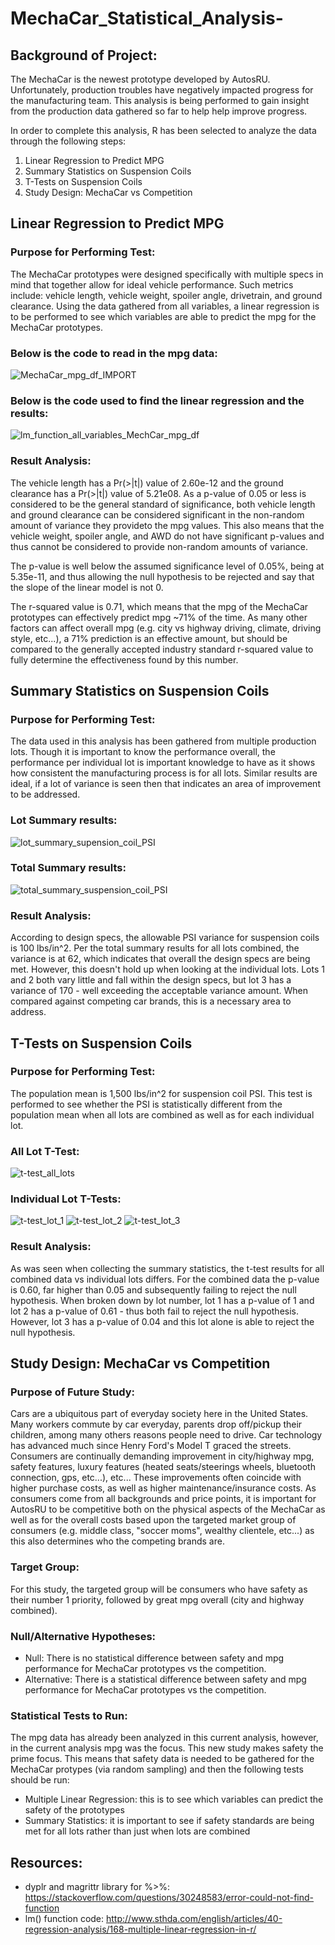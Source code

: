 # MechaCar_Statistical_Analysis-
## Background of Project:
The MechaCar is the newest prototype developed by AutosRU. Unfortunately, production troubles have negatively impacted progress for the manufacturing team. This analysis is being performed to gain insight from the production data gathered so far to help help improve progress. 

In order to complete this analysis, R has been selected to analyze the data through the following steps:

1) Linear Regression to Predict MPG
2) Summary Statistics on Suspension Coils
3) T-Tests on Suspension Coils
4) Study Design: MechaCar vs Competition


## Linear Regression to Predict MPG
### Purpose for Performing Test:
The MechaCar prototypes were designed specifically with multiple specs in mind that together allow for ideal vehicle performance. Such metrics include: vehicle length, vehicle weight, spoiler angle, drivetrain, and ground clearance. Using the data gathered from all variables, a linear regression is to be performed to see which variables are able to predict the mpg for the MechaCar prototypes.

### Below is the code to read in the mpg data:

![MechaCar_mpg_df_IMPORT](https://user-images.githubusercontent.com/101941048/209418568-9e903a77-ed0a-4555-aaa6-3758191e797b.png)

### Below is the code used to find the linear regression and the results: 

![lm_function_all_variables_MechCar_mpg_df](https://user-images.githubusercontent.com/101941048/209454837-466d351d-b7e5-427f-a10c-5b040b938712.png)

### Result Analysis:
The vehicle length has a Pr(>|t|) value of 2.60e-12 and the ground clearance has a Pr(>|t|) value of 5.21e08. As a p-value of 0.05 or less is considered to be the general standard of significance, both vehicle length and ground clearance can be considered significant in the non-random amount of variance they provideto the mpg values. This also means that the vehicle weight, spoiler angle, and AWD do not have significant p-values and thus cannot be considered to provide non-random amounts of variance.

The p-value is well below the assumed significance level of 0.05%, being at 5.35e-11, and thus allowing the null hypothesis to be rejected and say that the slope of the linear model is not 0. 

The r-squared value is 0.71, which means that the mpg of the MechaCar prototypes can effectively predict mpg ~71% of the time. As many other factors can affect overall mpg (e.g. city vs highway driving, climate, driving style, etc...), a 71% prediction is an effective amount, but should be compared to the generally accepted industry standard r-squared value to fully determine the effectiveness found by this number. 

## Summary Statistics on Suspension Coils
### Purpose for Performing Test:
The data used in this analysis has been gathered from multiple production lots. Though it is important to know the performance overall, the performance per individual lot is important knowledge to have as it shows how consistent the manufacturing process is for all lots. Similar results are ideal, if a lot of variance is seen then that indicates an area of improvement to be addressed. 

### Lot Summary results:
![lot_summary_supension_coil_PSI](https://user-images.githubusercontent.com/101941048/209455439-3c4f66e2-3c6f-4389-8d44-25ebf14eb2aa.png)

### Total Summary results:
![total_summary_suspension_coil_PSI](https://user-images.githubusercontent.com/101941048/209455442-e32afb50-8497-4965-ae03-5db34be88252.png)

### Result Analysis:
According to design specs, the allowable PSI variance for suspension coils is 100 lbs/in^2. Per the total summary results for all lots combined, the variance is at 62, which indicates that overall the design specs are being met. However, this doesn't hold up when looking at the individual lots. Lots 1 and 2 both vary little and fall within the design specs, but lot 3 has a variance of 170 - well exceeding the acceptable variance amount. When compared against competing car brands, this is a necessary area to address.

## T-Tests on Suspension Coils
### Purpose for Performing Test:
The population mean is 1,500 lbs/in^2 for suspension coil PSI. This test is performed to see whether the PSI is statistically different from the population mean when all lots are combined as well as for each individual lot.

### All Lot T-Test:
![t-test_all_lots](https://user-images.githubusercontent.com/101941048/209455913-56da76e9-a0d7-43ec-8137-aaeefb357d10.png)

### Individual Lot T-Tests:
![t-test_lot_1](https://user-images.githubusercontent.com/101941048/209455917-aa78e10b-37d9-4e31-ba0d-aad2604bc18e.png)
![t-test_lot_2](https://user-images.githubusercontent.com/101941048/209455920-4a1c3677-26f0-4fb4-a81e-80541cd62d09.png)
![t-test_lot_3](https://user-images.githubusercontent.com/101941048/209455923-32c7b3aa-46c4-468a-b957-3c85552b974c.png)

### Result Analysis:
As was seen when collecting the summary statistics, the t-test results for all combined data vs individual lots differs. For the combined data the p-value is 0.60, far higher than 0.05 and subsequently failing to reject the null hypothesis. When broken down by lot number, lot 1 has a p-value of 1 and lot 2 has a p-value of 0.61 - thus both fail to reject the null hypothesis. However, lot 3 has a p-value of 0.04 and this lot alone is able to reject the null hypothesis.

## Study Design: MechaCar vs Competition
### Purpose of Future Study:
Cars are a ubiquitous part of everyday society here in the United States. Many workers commute by car everyday, parents drop off/pickup their children, among many others reasons people need to drive. Car technology has advanced much since Henry Ford's Model T graced the streets. Consumers are continually demanding improvement in city/highway mpg, safety features, luxury features (heated seats/steerings wheels, bluetooth connection, gps, etc...), etc... These improvements often coincide with higher purchase costs, as well as higher maintenance/insurance costs. As consumers come from all backgrounds and price points, it is important for AutosRU to be competitive both on the physical aspects of the MechaCar as well as for the overall costs based upon the targeted market group of consumers (e.g. middle class, "soccer moms", wealthy clientele, etc...) as this also determines who the competing brands are. 

### Target Group:
For this study, the targeted group will be consumers who have safety as their number 1 priority, followed by great mpg overall (city and highway combined). 

### Null/Alternative Hypotheses:
- Null: There is no statistical difference between safety and mpg performance for MechaCar prototypes vs the competition.
- Alternative: There is a statistical difference between safety and mpg performance for MechaCar prototypes vs the competition.

### Statistical Tests to Run:
The mpg data has already been analyzed in this current analysis, however, in the current analysis mpg was the focus. This new study makes safety the prime focus. This means that safety data is needed to be gathered for the MechaCar protypes (via random sampling) and then the following tests should be run:

- Multiple Linear Regression: this is to see which variables can predict the safety of the prototypes
- Summary Statistics: it is important to see if safety standards are being met for all lots rather than just when lots are combined

## Resources:
- dyplr and magrittr library for %>%: https://stackoverflow.com/questions/30248583/error-could-not-find-function
- lm() function code: http://www.sthda.com/english/articles/40-regression-analysis/168-multiple-linear-regression-in-r/
